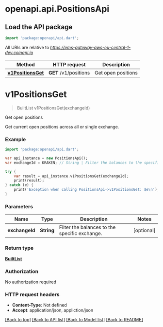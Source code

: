 # openapi.api.PositionsApi

## Load the API package
```dart
import 'package:openapi/api.dart';
```

All URIs are relative to *https://ems-gateway-aws-eu-central-1-dev.coinapi.io*

Method | HTTP request | Description
------------- | ------------- | -------------
[**v1PositionsGet**](PositionsApi.md#v1positionsget) | **GET** /v1/positions | Get open positions


# **v1PositionsGet**
> BuiltList<Position> v1PositionsGet(exchangeId)

Get open positions

Get current open positions across all or single exchange.

### Example
```dart
import 'package:openapi/api.dart';

var api_instance = new PositionsApi();
var exchangeId = KRAKEN; // String | Filter the balances to the specific exchange.

try {
    var result = api_instance.v1PositionsGet(exchangeId);
    print(result);
} catch (e) {
    print('Exception when calling PositionsApi->v1PositionsGet: $e\n');
}
```

### Parameters

Name | Type | Description  | Notes
------------- | ------------- | ------------- | -------------
 **exchangeId** | **String**| Filter the balances to the specific exchange. | [optional] 

### Return type

[**BuiltList<Position>**](Position.md)

### Authorization

No authorization required

### HTTP request headers

 - **Content-Type**: Not defined
 - **Accept**: application/json, appliction/json

[[Back to top]](#) [[Back to API list]](../README.md#documentation-for-api-endpoints) [[Back to Model list]](../README.md#documentation-for-models) [[Back to README]](../README.md)

